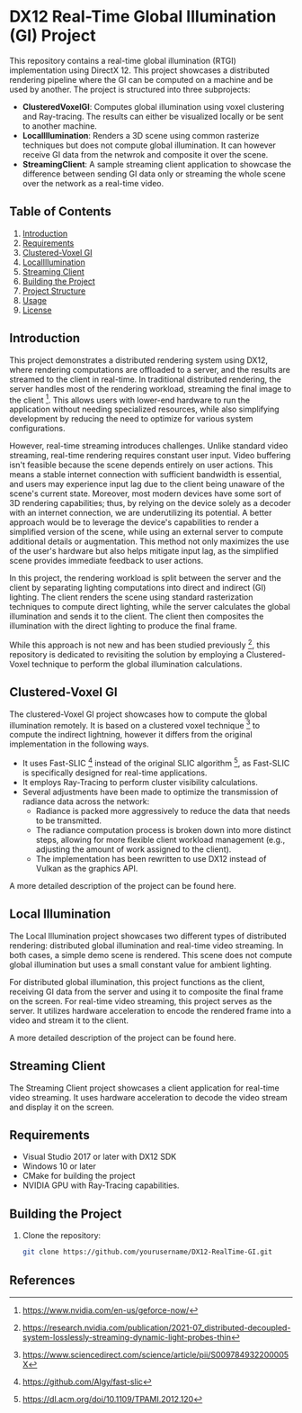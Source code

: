 # DX12 Real-Time Global Illumination (GI) Project

This repository contains a real-time global illumination (RTGI) implementation using DirectX 12. This project showcases a distributed rendering pipeline where the GI can be computed on a machine and be used by another. The project is structured into three subprojects:

- **ClusteredVoxelGI**: Computes global illumination using voxel clustering and Ray-tracing. The results can either be visualized locally or be sent to another machine.
- **LocalIllumination**: Renders a 3D scene using common rasterize techniques but does not compute global illumination. It can however receive GI data from the netwrok and composite it over the scene.
- **StreamingClient**: A sample streaming client application to showcase the difference between sending GI data only or streaming the whole scene over the network as a real-time video.

## Table of Contents

1. [Introduction](#introduction)
2. [Requirements](#requirements)
3. [Clustered-Voxel GI](#clusteredGI)
4. [LocalIllumination](#localIllumination)
5. [Streaming Client](#streamingClient)
6. [Building the Project](#building-the-project)
7. [Project Structure](#project-structure)
8. [Usage](#usage)
9. [License](#license)

## Introduction

This project demonstrates a distributed rendering system using DX12, where rendering computations are offloaded to a server, and the results are streamed to the client in real-time. In traditional distributed rendering, the server handles most of the rendering workload, streaming the final image to the client [^1]. This allows users with lower-end hardware to run the application without needing specialized resources, while also simplifying development by reducing the need to optimize for various system configurations.

However, real-time streaming introduces challenges. Unlike standard video streaming, real-time rendering requires constant user input. Video buffering isn't feasible because the scene depends entirely on user actions. This means a stable internet connection with sufficient bandwidth is essential, and users may experience input lag due to the client being unaware of the scene's current state.
Moreover, most modern devices have some sort of 3D rendering capabilities; thus, by relying on the device solely as a decoder with an internet connection, we are underutilizing its potential. A better approach would be to leverage the device's capabilities to render a simplified version of the scene, while using an external server to compute additional details or augmentation. This method not only maximizes the use of the user's hardware but also helps mitigate input lag, as the simplified scene provides immediate feedback to user actions.

In this project, the rendering workload is split between the server and the client by separating lighting computations into direct and indirect (GI) lighting. The client renders the scene using standard rasterization techniques to compute direct lighting, while the server calculates the global illumination and sends it to the client. The client then composites the illumination with the direct lighting to produce the final frame. 

While this approach is not new and has been studied previously [^2], this repository is dedicated to revisiting the solution by employing a Clustered-Voxel technique to perform the global illumination calculations. 

## Clustered-Voxel GI
The clustered-Voxel GI project showcases how to compute the global illumination remotely. It is based on a clustered voxel technique [^3] to compute the indirect lightning, however it differs from the original implementation in the following ways.

* It uses Fast-SLIC [^4] instead of the original SLIC algorithm [^5], as Fast-SLIC is specifically designed for real-time applications.
* It employs Ray-Tracing to perform cluster visibility calculations.
* Several adjustments have been made to optimize the transmission of radiance data across the network:
   * Radiance is packed more aggressively to reduce the data that needs to be transmitted.
   * The radiance computation process is broken down into more distinct steps, allowing for more flexible client workload management (e.g., adjusting the amount of work assigned to the client).
   * The implementation has been rewritten to use DX12 instead of Vulkan as the graphics API.

A more detailed description of the project can be found here.

## Local Illumination
The Local Illumination project showcases two different types of distributed rendering: distributed global illumination and real-time video streaming.
In both cases, a simple demo scene is rendered. This scene does not compute global illumination but uses a small constant value for ambient lighting.

For distributed global illumination, this project functions as the client, receiving GI data from the server and using it to composite the final frame on the screen.
For real-time video streaming, this project serves as the server. It utilizes hardware acceleration to encode the rendered frame into a video and stream it to the client.

A more detailed description of the project can be found here.

## Streaming Client
The Streaming Client project showcases a client application for real-time video streaming. It uses hardware acceleration to decode the video stream and display it on the screen.

## Requirements

- Visual Studio 2017 or later with DX12 SDK
- Windows 10 or later
- CMake for building the project
- NVIDIA GPU with Ray-Tracing capabilities.

## Building the Project

1. Clone the repository:

   ```bash
   git clone https://github.com/yourusername/DX12-RealTime-GI.git

## References
[^1]: https://www.nvidia.com/en-us/geforce-now/
[^2]: https://research.nvidia.com/publication/2021-07_distributed-decoupled-system-losslessly-streaming-dynamic-light-probes-thin
[^3]: https://www.sciencedirect.com/science/article/pii/S009784932200005X
[^4]: https://github.com/Algy/fast-slic
[^5]: https://dl.acm.org/doi/10.1109/TPAMI.2012.120
